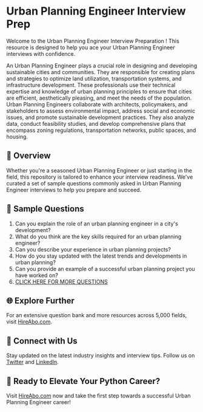 # Urban Planning Engineer Interview Prep

Welcome to the Urban Planning Engineer Interview Preparation ! This resource is designed to help you ace your Urban Planning Engineer interviews with confidence.

An Urban Planning Engineer plays a crucial role in designing and developing sustainable cities and communities. They are responsible for creating plans and strategies to optimize land utilization, transportation systems, and infrastructure development. These professionals use their technical expertise and knowledge of urban planning principles to ensure that cities are efficient, aesthetically pleasing, and meet the needs of the population. Urban Planning Engineers collaborate with architects, policymakers, and stakeholders to assess environmental impact, address social and economic issues, and promote sustainable development practices. They also analyze data, conduct feasibility studies, and develop comprehensive plans that encompass zoning regulations, transportation networks, public spaces, and housing.

## 🚀 Overview

Whether you're a seasoned Urban Planning Engineer or just starting in the field, this repository is tailored to enhance your interview readiness. We've curated a set of sample questions commonly asked in Urban Planning Engineer interviews to help you prepare and succeed.

## 📝 Sample Questions

1. Can you explain the role of an urban planning engineer in a city's development?
2. What do you think are the key skills required for an urban planning engineer?
3. Can you describe your experience in urban planning projects?
4. How do you stay updated with the latest trends and developments in urban planning?
5. Can you provide an example of a successful urban planning project you have worked on?
6. [CLICK HERE FOR MORE QUESTIONS](https://hireabo.com/job/3_0_13/Urban%20Planning%20Engineer)

## 🌐 Explore Further

For an extensive question bank and more resources across 5,000 fields, visit [HireAbo.com](https://www.hireabo.com).

## 📱 Connect with Us

Stay updated on the latest industry insights and interview tips. Follow us on [Twitter](https://twitter.com/hireabo) and [LinkedIn](https://www.linkedin.com/in/hire-abo-3609972a8/).

## 🚀 Ready to Elevate Your Python Career?

Visit [HireAbo.com](https://www.hireabo.com) now and take the first step towards a successful Urban Planning Engineer career!